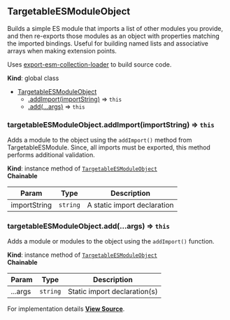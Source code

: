 <a name="TargetableESModuleObject" id="TargetableESModuleObject"></a>

## TargetableESModuleObject

Builds a simple ES module that imports a list of other modules you provide,
and then re-exports those modules as an object with properties matching the
imported bindings.
Useful for building named lists and associative arrays when making extension points.

Uses [export-esm-collection-loader](https://github.com/magento/pwa-studio/blob/develop/packages/pwa-buildpack/lib/WebpackTools/loaders/export-esm-collection-loader.js) to build source code.

**Kind**: global class  

* [TargetableESModuleObject](#TargetableESModuleObject)
    * [.addImport(importString)](#TargetableESModuleObject+addImport) ⇒ `this`
    * [.add(...args)](#TargetableESModuleObject+add) ⇒ `this`

<a name="TargetableESModuleObject+addImport" id="TargetableESModuleObject+addImport"></a>

### targetableESModuleObject.addImport(importString) ⇒ `this`

Adds a module to the object using the `addImport()` method from TargetableESModule.
Since, all imports must be exported, this method performs additional validation.

**Kind**: instance method of [`TargetableESModuleObject`](#TargetableESModuleObject)  
**Chainable**  

| Param | Type | Description |
| --- | --- | --- |
| importString | `string` | A static import declaration |

<a name="TargetableESModuleObject+add" id="TargetableESModuleObject+add"></a>

### targetableESModuleObject.add(...args) ⇒ `this`

Adds a module or modules to the object using the `addImport()` function.

**Kind**: instance method of [`TargetableESModuleObject`](#TargetableESModuleObject)  
**Chainable**  

| Param | Type | Description |
| --- | --- | --- |
| ...args | `string` | Static import declaration(s) |



For implementation details [**View Source**](https://github.com/magento/pwa-studio/blob/develop/packages/pwa-buildpack/lib/WebpackTools/targetables/TargetableESModuleObject.js).